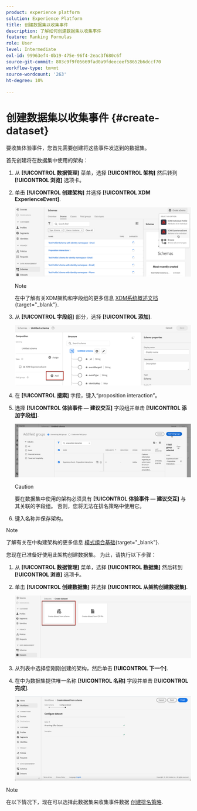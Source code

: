 ```yaml
---
product: experience platform
solution: Experience Platform
title: 创建数据集以收集事件
description: 了解如何创建数据集以收集事件
feature: Ranking Formulas
role: User
level: Intermediate
exl-id: 99963ef4-0b19-475e-96f4-2eac3f680c6f
source-git-commit: 803c9f9f05669fad0a9fdeeceef58652b6dccf70
workflow-type: tm+mt
source-wordcount: '263'
ht-degree: 10%

---
```


# 创建数据集以收集事件 {#create-dataset}

要收集体验事件，您首先需要创建将这些事件发送到的数据集。

首先创建将在数据集中使用的架构：

1. 从 **[!UICONTROL 数据管理]** 菜单，选择 **[!UICONTROL 架构]** 然后转到 **[!UICONTROL 浏览]** 选项卡。

1. 单击 **[!UICONTROL 创建架构]** 并选择 **[!UICONTROL XDM ExperienceEvent]**.

   ![](../assets/ai-ranking-xdm-event.png)

   >[!NOTE]
   >
   >在中了解有关XDM架构和字段组的更多信息 [XDM系统概述文档](https://experienceleague.adobe.com/docs/experience-platform/xdm/home.html?lang=en){target="_blank"}.

1. 从 **[!UICONTROL 字段组]** 部分，选择 **[!UICONTROL 添加]**.

   ![](../assets/ai-ranking-fields-groups.png)

1. 在 **[!UICONTROL 搜索]** 字段，键入“proposition interaction”。

1. 选择 **[!UICONTROL 体验事件 — 建议交互]** 字段组并单击 **[!UICONTROL 添加字段组]**.

   ![](../assets/ai-ranking-add-field-group.png)

   >[!CAUTION]
   >
   >要在数据集中使用的架构必须具有 **[!UICONTROL 体验事件 — 建议交互]** 与其关联的字段组。 否则，您将无法在排名策略中使用它。

1. 键入名称并保存架构。

>[!NOTE]
>
>了解有关在中构建架构的更多信息 [模式组合基础](https://experienceleague.adobe.com/docs/experience-platform/xdm/schema/composition.html?lang=en#understanding-schemas){target="_blank"}.

您现在已准备好使用此架构创建数据集。 为此，请执行以下步骤：

1. 从 **[!UICONTROL 数据管理]** 菜单，选择 **[!UICONTROL 数据集]** 然后转到 **[!UICONTROL 浏览]** 选项卡。

1. 单击 **[!UICONTROL 创建数据集]** 并选择 **[!UICONTROL 从架构创建数据集]**.

   ![](../assets/ai-ranking-create-dataset-from-schema.png)

1. 从列表中选择您刚刚创建的架构，然后单击 **[!UICONTROL 下一个]**.

1. 在中为数据集提供唯一名称 **[!UICONTROL 名称]** 字段并单击 **[!UICONTROL 完成]**.

   ![](../assets/ai-ranking-dataset-name.png)

>[!NOTE]
>
>在以下情况下，现在可以选择此数据集来收集事件数据 [创建排名策略](#create-ranking-strategy).
